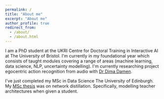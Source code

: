 ```yaml
---
permalink: /
title: "About me"
excerpt: "About me"
author_profile: true
redirect_from: 
  - /about/
  - /about.html
---
```


I am a PhD student at the UKRI Centre for Doctoral Training in Interactive AI at The University of Bristol. I'm currently in my foundational year which consists of taught modules covering a range of areas (machine learning, data science, NLP, uncertainty modelling). I'm currently researching project egocentric action recognition from audio with [Dr Dima Damen](http://people.cs.bris.ac.uk/~damen/).

I've just completed my MSc in Data Science The University of Edinburgh. My [MSc thesis](https://github.com/DWhettam/FisherDistillation) was on network distillation. Specifically, modelling teacher architectures when given a student.
